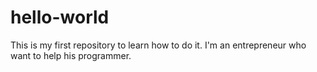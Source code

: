 # hello-world
This is my first repository to learn how to do it. 
I'm an entrepreneur who want to help his programmer. 
